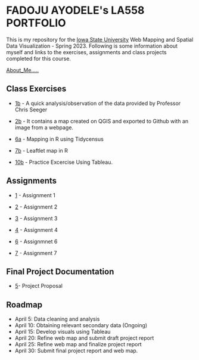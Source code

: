 # FADOJU AYODELE's LA558 PORTFOLIO

This is my repository for the [Iowa State University](https://www.iastate.edu) Web Mapping and Spatial Data Visualization - Spring 2023. 
Following is some information about myself and links to the exercises, assignments and class projects completed for this course.

[About_Me.....](About_me/Aboutme.md)

## Class Exercises
- [1b](Class_Exercises/Exercise_1/Exercise_1.md) - A quick analysis/observation of the data provided by Professor Chris Seeger

- [2b](Class_Exercises/Exercise_2/Exercise_2.md) - It contains a map created on QGIS and exported to Github with an image from a webpage.

- [6a](Class_Exercises/Exercise_6a/Excercise_6a.md) -  Mapping in R using Tidycensus

- [7b](Class_Exercises/Exercise_7b/Exercise_7b.md) - Leaftlet map in R

- [10b](Class_Exercises/Exercise_10b/Exercise_7b.html) - Practice Excercise Using Tableau.
       
## Assignments
- [1](Assignment/Assignment_2/Assignment2.md) - Assignment 1 

- [2](Assignment_2/Assign_2.md) - Assignment 2

- [3](Assignment_3/Assign_3.md) - Assignment 3

- [4](Assignment_4/Assign_4.html) - Assignment 4

- [6](Assignment_6/Assign_6.html) - Assignmnet 6

- [7](Assignment_7/Assign_7.html) - Assignment 7


## Final Project Documentation
- [5](Final_Project_Documentation/Assignment5.md)- Project Proposal


## Roadmap
- April 5: Data cleaning and analysis 
- April 10: Obtaining relevant secondary data (Ongoing)
- April 15: Develop visuals using Tableau 
- April 20: Refine web map and submit draft project report 
- April 25: Refine web map and finalize project report
- April 30: Submit final project report and web map.
